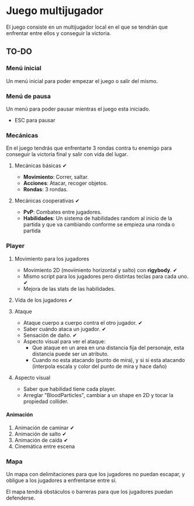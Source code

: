 # Juego multijugador

El juego consiste en un multijugador local en el que se tendrán que enfrentar entre ellos y conseguir la victoria.

## TO-DO

### Menú inicial

Un menú inicial para poder empezar el juego o salir del mismo.

### Menú de pausa

Un menú para poder pausar mientras el juego esta iniciado.
   - ESC para pausar

### Mecánicas

En el juego tendrás que enfrentarte 3 rondas contra tu enemigo para conseguir la victoria final y salir con vida del lugar.

1. Mecánicas básicas ✔
    - **Movimiento**: Correr, saltar. 
    - **Acciones**: Atacar, recoger objetos.
    - **Rondas**: 3 rondas.
    
2. Mecánicas cooperativas ✔
    - **PvP**: Combates entre jugadores. 
    - **Habilidades**: Un sistema de habilidades random al inicio de la partida y que va cambiando conforme se empieza una ronda o partida 

### Player

1. Movimiento para los jugadores 
   - Movimiento 2D (movimiento horizontal y salto) con **rigybody**. ✔
   - Mismo script para los jugadores pero distintas teclas para cada uno. ✔
   - Mejora de las stats de las habilidades.
  
2. Vida de los jugadores ✔
  
3. Ataque 
   - Ataque cuerpo a cuerpo contra el otro jugador. ✔
   - Saber cuándo ataca un jugador. ✔
   - Sensación de daño. ✔
   - Aspecto visual para ver el ataque:
        - Que ataque en un area en una distancia fija del personaje, esta distancia puede ser un atributo.
        - Cuando no esta atacando (punto de mira), y si si esta atacando (interpola escala y color del punto de mira y hace daño)

4. Aspecto visual
   - Saber que habilidad tiene cada player.
   - Arreglar "BloodParticles", cambiar a un shape en 2D y tocar la propiedad collider.

#### Animación

1. Animación de caminar ✔
2. Animación de salto ✔
3. Animación de caída ✔
4. Cinemática entre escena

### Mapa

Un mapa con delimitaciones para que los jugadores no puedan escapar, y obligue a los jugadores a enfrentarse entre sí.

El mapa tendrá obstáculos o barreras para que los jugadores puedan defenderse. 
